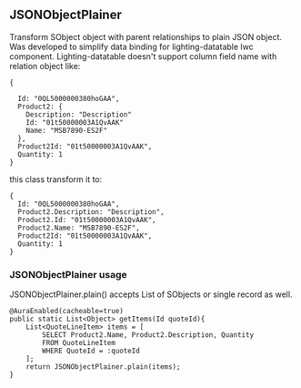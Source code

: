 ## JSONObjectPlainer
Transform SObject object with parent relationships to plain JSON object.
Was developed to simplify data binding for lighting-datatable lwc component.
Lighting-datatable doesn't support column field name with relation object like:
```
{
  
  Id: "0QL5000000380hoGAA",
  Product2: {
    Description: "Description"
    Id: "01t50000003A1QvAAK"
    Name: "MSB7890-ES2F"
  },
  Product2Id: "01t50000003A1QvAAK",
  Quantity: 1
}
```
this class transform it to:
```
{
  Id: "0QL5000000380hoGAA",
  Product2.Description: "Description",
  Product2.Id: "01t50000003A1QvAAK",
  Product2.Name: "MSB7890-ES2F",
  Product2Id: "01t50000003A1QvAAK",
  Quantity: 1
}
```

### JSONObjectPlainer usage
JSONObjectPlainer.plain() accepts List of SObjects or single record as well.
```
@AuraEnabled(cacheable=true)
public static List<Object> getItems(Id quoteId){
    List<QuoteLineItem> items = [
        SELECT Product2.Name, Product2.Description, Quantity
        FROM QuoteLineItem
        WHERE QuoteId = :quoteId
    ];
    return JSONObjectPlainer.plain(items);
}
```